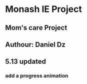 # Monash IE Project
## Mom's care Project
## Authour: Daniel Dz

## 5.13 updated
### add a progress animation
